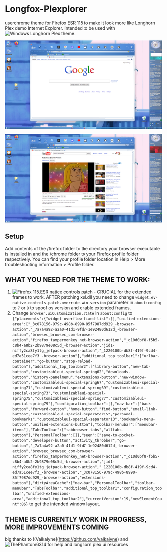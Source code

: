 # Longfox-Plexplorer
userchrome theme for Firefox ESR 115 to make it look more like Longhorn Plex demo Internet Explorer. Intended to be used with ![Windows Longhorn Plex theme](https://github.com/valkalyne/demoplex).

![alt text](https://github.com/notzetkin/Longfox-Plexplorer/blob/master/image.png?raw=true)

![alt text](https://github.com/notzetkin/Longfox-Plexplorer/blob/master/image2.png?raw=true)

## Setup

Add contents of the /firefox folder to the directory your browser executable is installed in and the /chrome folder to your Firefox profile folder respectively. You can find your profile folder location in Help > More troubleshooting information > Profile folder.

## WHAT YOU NEED FOR THE THEME TO WORK:
1. ![Firefox 115.ESR natice controls patch](https://github.com/kawapure/firefox-native-controls) - CRUCIAL for the extended frames to work. AFTER patching xul.dll you need to change ``widget.ev-native-controls-patch.override-win-version`` parameter in ``about:config`` to ``7`` or ``8`` to spoof os version and enable extended frames.
2. Change ``browser.uiCustomization.state`` in ``about:config`` to ``{"placements":{"widget-overflow-fixed-list":[],"unified-extensions-area":["_3c078156-979c-498b-8990-85f7987dd929_-browser-action","_7a7a4a92-a2a0-41d1-9fd7-1e92480d612d_-browser-action","browsec_browsec_com-browser-action","firefox_tampermonkey_net-browser-action","_d10d0bf8-f5b5-c8b4-a8b2-2b9879e08c5d_-browser-action","jid1-niffy2ca8fy1tg_jetpack-browser-action","_1220100b-db8f-419f-9cd4-ed7a51cee7f3_-browser-action"],"additional_top_toolbar1":["urlbar-container","go-button","stop-reload-button"],"additional_top_toolbar2":["library-button","new-tab-button","customizableui-special-spring62","downloads-button","history-panelmenu","extensions-button","new-window-button","customizableui-special-spring67","customizableui-special-spring71","customizableui-special-spring69","customizableui-special-spring73","customizableui-special-spring75","customizableui-special-spring77","customizableui-special-spring79"],"configuration_toolbar":[],"nav-bar":["back-button","forward-button","home-button","find-button","email-link-button","customizableui-special-separator15","personal-bookmarks","customizableui-special-separator13","bookmarks-menu-button","unified-extensions-button"],"toolbar-menubar":["menubar-items"],"TabsToolbar":["tabbrowser-tabs","alltabs-button"],"PersonalToolbar":[]},"seen":["save-to-pocket-button","developer-button","activity_throbber","go-button","_7a7a4a92-a2a0-41d1-9fd7-1e92480d612d_-browser-action","browsec_browsec_com-browser-action","firefox_tampermonkey_net-browser-action","_d10d0bf8-f5b5-c8b4-a8b2-2b9879e08c5d_-browser-action","jid1-niffy2ca8fy1tg_jetpack-browser-action","_1220100b-db8f-419f-9cd4-ed7a51cee7f3_-browser-action","_3c078156-979c-498b-8990-85f7987dd929_-browser-action","extensions-button"],"dirtyAreaCache":["nav-bar","PersonalToolbar","toolbar-menubar","TabsToolbar","additional_top_toolbar1","configuration_toolbar","unified-extensions-area","additional_top_toolbar2"],"currentVersion":19,"newElementCount":86}`` to get the intended window layout.

## THEME IS CURRENTLY WORK IN PROGRESS, MORE IMPROVEMENTS COMING

big thanks to !(Valkalyne](https://github.com/valkalyne) and ![ThePhantom6314](https://ThePhantom6314) for help and longhorn plex ui resources
